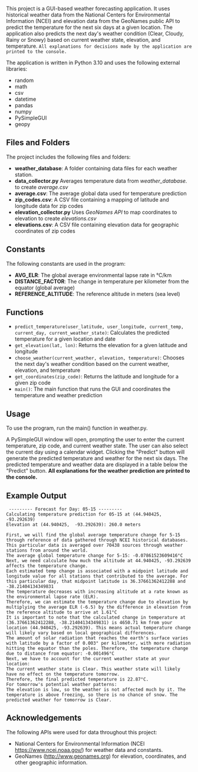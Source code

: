 
This project is a GUI-based weather forecasting application. It uses historical weather data from the National Centers for Environmental Information (NCEI) and elevation data from the GeoNames public API to predict the temperature for the next six days at a given location. The application also predicts the next day's weather condition (Clear, Cloudy, Rainy or Snowy) based on current weather state, elevation, and temperature. ``All explanations for decisions made by the application are printed to the console.``

The application is written in Python 3.10 and uses the following external libraries:

- random
- math
- csv
- datetime
- pandas
- numpy
- PySimpleGUI
- geopy

## Files and Folders
The project includes the following files and folders:

- **weather_database**: A folder containing data files for each weather station. 
- **data_collector.py** Averages temperature data from *weather_database.* to create *average.csv*
- **average.csv**: The average global data used for temperature prediction
- **zip_codes.csv**: A CSV file containing a mapping of latitude and longitude data for zip codes
- **elevation_collector.py** Uses *GeoNames API* to map coordinates to elevation to create *elevations.csv*
- **elevations.csv**: A CSV file containing elevation data for geographic coordinates of zip codes

## Constants
The following constants are used in the program:

- **AVG_ELR**: The global average environmental lapse rate in °C/km
- **DISTANCE_FACTOR**: The change in temperature per kilometer from the equator (global average)
- **REFERENCE_ALTITUDE**: The reference altitude in meters (sea level)

## Functions

- `predict_temperature(user_latitude, user_longitude, current_temp, current_day, current_weather_state)`: Calculates the predicted temperature for a given location and date
- `get_elevation(lat, lon)`: Returns the elevation for a given latitude and longitude
- `choose_weather(current_weather, elevation, temperature)`: Chooses the next day's weather condition based on the current weather, elevation, and temperature
- `get_coordinates(zip_code)`: Returns the latitude and longitude for a given zip code
- `main()`: The main function that runs the GUI and coordinates the temperature and weather prediction

## Usage
To use the program, run the main() function in weather.py.

A PySimpleGUI window will open, prompting the user to enter the current temperature, zip code, and current weather state. The user can also select the current day using a calendar widget. Clicking the "Predict" button will generate the predicted temperature and weather for the next six days. The predicted temperature and weather data are displayed in a table below the "Predict" button. **All explanations for the weather prediction are printed to the console.**

## Example Output
``` 
 --------- Forecast for Day: 05-15 ---------
Calculating temperature prediction for 05-15 at (44.940425,  -93.292639)
Elevation at (44.940425,  -93.292639): 260.0 meters

First, we will find the global average temperature change for 5-15 through reference of data gathered through NCEI historical databases. This particular data is averaged over 70438 sources through weather stations from around the world.
The average global temperature change for 5-15: -0.07861523609416°C
Next, we need calculate how much the altitude at 44.940425, -93.292639 affects the temperature change.
Each estimated temp change is associated with a midpoint latitude and longitude value for all stations that contributed to the average. For this particular day, that midpoint latitude is 36.37661362412288 and -38.21404134349831
The temperature decreases with increasing altitude at a rate known as the environmental lapse rate (ELR). 
Therefore, we can estimate the temperature change due to elevation by multiplying the average ELR (-6.5) by the difference in elevation from the reference altitude to arrive at 1.61°C
It is important to note that the calculated change in temperature at (36.37661362412288, -38.21404134349831) is 4650.71 km from your location (44.940425, -93.292639). This means actual temperature change will likely vary based on local geographical differences.
The amount of solar radiation that reaches the earth's surface varies with latitude by a factor of 0.003° per kilometer, with more radiation hitting the equator than the poles. Therefore, the temperature change due to distance from equator: -0.001496°C
Next, we have to account for the current weather state at your location:
The current weather state is Clear. This weather state will likely have no effect on the temperature tomorrow.
Therefore, the final predicted temperature is 22.87°C.
For tomorrow's potential weather patterns: 
The elevation is low, so the weather is not affected much by it. The temperature is above freezing, so there is no chance of snow. The predicted weather for tomorrow is Clear.
```

## Acknowledgements 
The following APIs were used for data throughout this project:
- National Centers for Environmental Information (NCEI https://www.ncei.noaa.gov/) for weather data and constants.
- GeoNames (http://www.geonames.org) for elevation, coordinates, and other geographic information.

